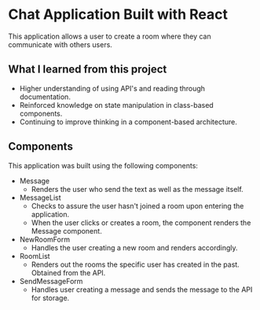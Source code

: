 # Chat Application Built with React

This application allows a user to create a room where they can communicate with others users.

## What I learned from this project

- Higher understanding of using API's and reading through documentation.
- Reinforced knowledge on state manipulation in class-based components.
- Continuing to improve thinking in a component-based architecture.

## Components

This application was built using the following components:
- Message
  - Renders the user who send the text as well as the message itself.
- MessageList
  - Checks to assure the user hasn't joined a room upon entering the application.
  - When the user clicks or creates a room, the component renders the Message component.
- NewRoomForm
  - Handles the user creating a new room and renders accordingly.
- RoomList
  - Renders out the rooms the specific user has created in the past. Obtained from the API.
- SendMessageForm 
  - Handles user creating a message and sends the message to the API for storage.
